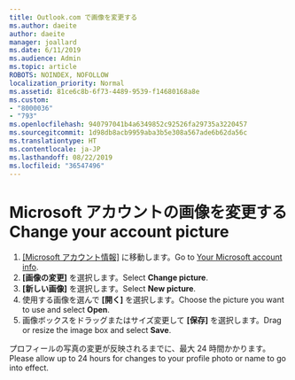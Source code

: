 ```yaml
---
title: Outlook.com で画像を変更する
ms.author: daeite
author: daeite
manager: joallard
ms.date: 6/11/2019
ms.audience: Admin
ms.topic: article
ROBOTS: NOINDEX, NOFOLLOW
localization_priority: Normal
ms.assetid: 81ce6c8b-6f73-4489-9539-f14680168a8e
ms.custom:
- "8000036"
- "793"
ms.openlocfilehash: 940797041b4a6349852c92526fa29735a3220457
ms.sourcegitcommit: 1d98db8acb9959aba3b5e308a567ade6b62da56c
ms.translationtype: HT
ms.contentlocale: ja-JP
ms.lasthandoff: 08/22/2019
ms.locfileid: "36547496"
---
```

# <a name="change-your-microsoft-account-picture"></a><span data-ttu-id="f9479-102">Microsoft アカウントの画像を変更する</span><span class="sxs-lookup"><span data-stu-id="f9479-102">Change your account picture</span></span>

1. <span data-ttu-id="f9479-103">[[Microsoft アカウント情報]](https://go.microsoft.com/fwlink/p/?linkid=860841) に移動します。</span><span class="sxs-lookup"><span data-stu-id="f9479-103">Go to [Your Microsoft account info](https://go.microsoft.com/fwlink/p/?linkid=860841).</span></span>
2. <span data-ttu-id="f9479-104">**[画像の変更]** を選択します。</span><span class="sxs-lookup"><span data-stu-id="f9479-104">Select **Change picture**.</span></span>
3. <span data-ttu-id="f9479-105">**[新しい画像]** を選択します。</span><span class="sxs-lookup"><span data-stu-id="f9479-105">Select **New picture**.</span></span>
4. <span data-ttu-id="f9479-106">使用する画像を選んで **[開く]** を選択します。</span><span class="sxs-lookup"><span data-stu-id="f9479-106">Choose the picture you want to use and select **Open**.</span></span>
5. <span data-ttu-id="f9479-107">画像ボックスをドラッグまたはサイズ変更して **[保存]** を選択します。</span><span class="sxs-lookup"><span data-stu-id="f9479-107">Drag or resize the image box and select **Save**.</span></span>

<span data-ttu-id="f9479-108">プロフィールの写真の変更が反映されるまでに、最大 24 時間かかります。</span><span class="sxs-lookup"><span data-stu-id="f9479-108">Please allow up to 24 hours for changes to your profile photo or name to go into effect.</span></span>